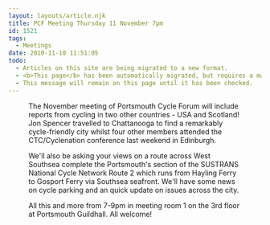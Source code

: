 ```yaml
---
layout: layouts/article.njk
title: PCF Meeting Thursday 11 November 7pm
id: 1521
tags:
  - Meetings
date: 2010-11-10 11:51:05
todo:
  - Articles on this site are being migrated to a new format.
  - <b>This page</b> has been automatically migrated, but requires a manual check-&amp;-tune to ensure the format and links all work as expected.
  - This message will remain on this page until it has been checked.
---
```


<figure id="attachment_1522" align="alignright" width="134" caption="Cycling up the Mound in Edinburgh"][![](http://www.pompeybug.co.uk/wp-content/uploads/2010/11/Edinburgh-cycle-lane-at-The-Mound-300-191x300.jpg "Edinburgh cycle lane at The Mound")](http://www.pompeybug.co.uk/wp-content/uploads/2010/11/Edinburgh-cycle-lane-at-The-Mound-300.jpg)</figure>

The November meeting of Portsmouth Cycle Forum will include reports from cycling in two other countries - USA and Scotland! Jon Spencer travelled to Chattanooga to find a remarkably cycle-friendly city whilst four other members attended the CTC/Cyclenation conference last weekend in Edinburgh.

We'll also be asking your views on a route across West Southsea complete the Portsmouth's section of the SUSTRANS National Cycle Network Route 2 which runs from Hayling Ferry to Gosport Ferry via Southsea seafront. We'll have some news on cycle parking and an quick update on issues across the city.

All this and more from 7-9pm in meeting room 1 on the 3rd floor at Portsmouth Guildhall. All welcome!